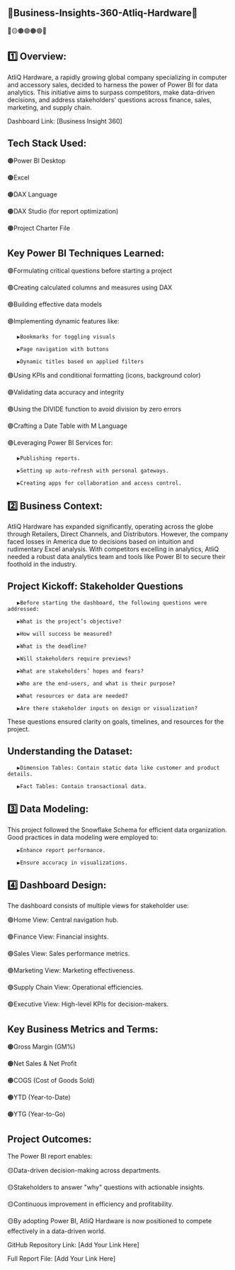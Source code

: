 ## 💎Business-Insights-360-Atliq-Hardware💎  

🥇🟡🟤🟣🟠🟢💎
 ## 1️⃣ Overview:
 
AtliQ Hardware, a rapidly growing global company specializing in computer and accessory sales, decided to harness the power of Power BI for data analytics. This initiative aims to surpass competitors, make data-driven decisions, and address stakeholders' questions across finance, sales, marketing, and supply chain.

Dashboard Link: [Business Insight 360]


## Tech Stack Used:

🟤Power BI Desktop

🟤Excel

🟤DAX Language

🟤DAX Studio (for report optimization)

🟤Project Charter File

## Key Power BI Techniques Learned:

🟣Formulating critical questions before starting a project

🟣Creating calculated columns and measures using DAX

🟣Building effective data models

🟣Implementing dynamic features like:

       ▶️Bookmarks for toggling visuals
       
       ▶️Page navigation with buttons
       
       ▶️Dynamic titles based on applied filters
       
🟣Using KPIs and conditional formatting (icons, background color)

🟣Validating data accuracy and integrity

🟣Using the DIVIDE function to avoid division by zero errors

🟣Crafting a Date Table with M Language

🟣Leveraging Power BI Services for:

       ▶️Publishing reports.
       
       ▶️Setting up auto-refresh with personal gateways.
       
       ▶️Creating apps for collaboration and access control.


## 2️⃣ Business Context:

AtliQ Hardware has expanded significantly, operating across the globe through Retailers, Direct Channels, and Distributors. However, the company faced losses in America due to decisions based on intuition and rudimentary Excel analysis. With competitors excelling in analytics, AtliQ needed a robust data analytics team and tools like Power BI to secure their foothold in the industry.

## Project Kickoff: Stakeholder Questions

       ▶️Before starting the dashboard, the following questions were addressed:

       ▶️What is the project’s objective?

       ▶️How will success be measured?

       ▶️What is the deadline?

       ▶️Will stakeholders require previews?

       ▶️What are stakeholders’ hopes and fears?

       ▶️Who are the end-users, and what is their purpose?

       ▶️What resources or data are needed?

       ▶️Are there stakeholder inputs on design or visualization?

These questions ensured clarity on goals, timelines, and resources for the project.

## Understanding the Dataset:

       ▶️Dimension Tables: Contain static data like customer and product details.

       ▶️Fact Tables: Contain transactional data.

## 3️⃣ Data Modeling:

This project followed the Snowflake Schema for efficient data organization. Good practices in data modeling were employed to:

       ▶️Enhance report performance.

       ▶️Ensure accuracy in visualizations.

## 4️⃣ Dashboard Design:

The dashboard consists of multiple views for stakeholder use:

🟢Home View: Central navigation hub.

🟢Finance View: Financial insights.

🟢Sales View: Sales performance metrics.

🟢Marketing View: Marketing effectiveness.

🟢Supply Chain View: Operational efficiencies.

🟢Executive View: High-level KPIs for decision-makers.


## Key Business Metrics and Terms:

🟠Gross Margin (GM%)

🟠Net Sales & Net Profit

🟠COGS (Cost of Goods Sold)

🟠YTD (Year-to-Date)

🟠YTG (Year-to-Go)

## Project Outcomes:

The Power BI report enables:

🟡Data-driven decision-making across departments.

🟡Stakeholders to answer "why" questions with actionable insights.

🟡Continuous improvement in efficiency and profitability.

🟡By adopting Power BI, AtliQ Hardware is now positioned to compete effectively in a data-driven world.


GitHub Repository Link: [Add Your Link Here]

Full Report File: [Add Your Link Here]
